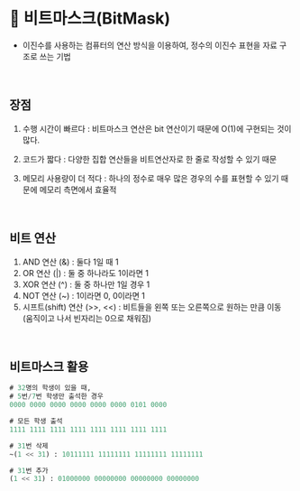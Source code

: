 # 📍 비트마스크(BitMask)

- 이진수를 사용하는 컴퓨터의 연산 방식을 이용하여, 정수의 이진수 표현을 자료 구조로 쓰는 기법

<br>

## 장점

1. 수행 시간이 빠르다 : 비트마스크 연산은 bit 연산이기 때문에 O(1)에 구현되는 것이 많다.

2. 코드가 짧다 : 다양한 집합 연산들을 비트연산자로 한 줄로 작성할 수 있기 때문

3. 메모리 사용량이 더 적다 : 하나의 정수로 매우 많은 경우의 수를 표현할 수 있기 때문에 메모리 측면에서 효율적

<br>

## 비트 연산

1. AND 연산 (&) : 둘다 1일 때 1
 
2. OR 연산 (|) : 둘 중 하나라도 1이라면 1
 
3. XOR 연산 (^) : 둘 중 하나만 1일 경우 1
 
4. NOT 연산 (~) : 1이라면 0, 0이라면 1
 
5. 시프트(shift) 연산 (>>, <<) : 비트들을 왼쪽 또는 오른쪽으로 원하는 만큼 이동 (움직이고 나서 빈자리는 0으로 채워짐)

<br>

## 비트마스크 활용
```sql
# 32명의 학생이 있을 때,
# 5번/7번 학생만 출석한 경우
0000 0000 0000 0000 0000 0000 0101 0000

# 모든 학생 출석
1111 1111 1111 1111 1111 1111 1111 1111

# 31번 삭제
~(1 << 31) : 10111111 11111111 11111111 11111111

# 31번 추가
(1 << 31) : 01000000 00000000 00000000 00000000
```

